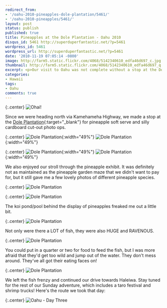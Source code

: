 ```yaml
---
redirect_from: 
- '/oahu-2010-pineapples-dole-plantation/5461/'
- '/oahu-2010-pineapples/5461/'
layout: post
status: publish
published: true
title: Pineapples at the Dole Plantation - Oahu 2010
disqus_id: 5461 http://superduperfantastic.net/?p=5461
wordpress_id: 5461
wordpress_url: http://superduperfantastic.net/?p=5461
date: '2010-11-19 07:05:14 -0800'
image: http://farm5.static.flickr.com/4068/5142340610_edfa46d697_c.jpg
thumbnail: http://farm5.static.flickr.com/4068/5142340610_edfa46d697_q.jpg
excerpt: <p>Our visit to Oahu was not complete without a stop at the Dole plantation for Dole Whips!</p>
categories:
- Hawaii
tags:
- Oahu
comments: true
---
```

{:.center}
![Ohai!](http://farm5.static.flickr.com/4148/5141733347_a03262e817_b.jpg)

Since we were heading north via Kamehameha Highway, we made a stop at the [Dole Plantation](http://www.dole-plantation.com/){:target="_blank"} for pineapple soft serve and silly cardboard cut-out photo ops.

{:.center}
![Dole Plantation](http://farm2.static.flickr.com/1391/5142337714_3d032c2ed4.jpg){:width="49%"} ![Dole Plantation](http://farm2.static.flickr.com/1362/5142339138_9e64e526d0.jpg){:width="49%"}

{:.center}
![Dole Plantation](http://farm2.static.flickr.com/1191/5141734627_8ca39400dd.jpg){:width="49%"} ![Dole Plantation](http://farm2.static.flickr.com/1067/5141734879_df5c95ea25.jpg){:width="49%"}

We also enjoyed our stroll through the pineapple exhibit. It was definitely not as maintained as the pineapple garden maze that we didn't want to pay for, but it still gave me a few lovely photos of different pineapple species.

{:.center}
![](http://farm5.static.flickr.com/4068/5142340610_edfa46d697_b.jpg "Dole Plantation")

{:.center}
![](http://farm5.static.flickr.com/4003/5142340968_4f6ccfe696_b.jpg "Dole Plantation")

The koi pond/pool behind the display of pineapples freaked me out a little bit.

{:.center}
![](http://farm5.static.flickr.com/4007/5130693280_612851d5da_b.jpg "Dole Plantation")

Not only were there a LOT of fish, they were also HUGE and RAVENOUS.

{:.center}
![](http://farm2.static.flickr.com/1400/5141735897_83cdca1a4b_b.jpg "Dole Plantation")

You could put in a quarter or two for food to feed the fish, but I was more afraid that they'd get too wild and jump out of the water. They don't mess around. They've all got their eating faces on!

{:.center}
![](http://farm5.static.flickr.com/4053/5142340054_dd89f86c64_b.jpg "Dole Plantation")

We left the fish frenzy and continued our drive towards Haleiwa. Stay tuned for the rest of our Sunday adventure, which includes a taro festival and shrimp trucks! Here's the route we took that day:

{:.center}
![](http://farm5.static.flickr.com/4005/5149229685_77b9504433_b.jpg "Oahu - Day Three")